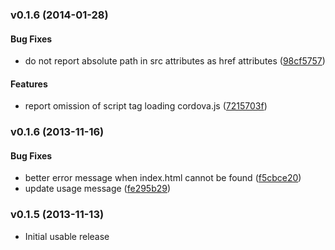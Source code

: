 <a name="v0.1.7"></a>
### v0.1.6 (2014-01-28)


#### Bug Fixes

* do not report absolute path in src attributes as href attributes ([98cf5757](https://github.com/Trott/cordova-linter/commit/98cf5757b84fdcc16fe5abf3efe2c420e0b09758))


#### Features

* report omission of script tag loading cordova.js ([7215703f](https://github.com/Trott/cordova-linter/commit/7215703f6c26990cce7264f02eaa0bb88e0794a8))

<a name="v0.1.6"></a>
### v0.1.6 (2013-11-16)


#### Bug Fixes

* better error message when index.html cannot be found ([f5cbce20](https://github.com/Trott/cordova-linter/commit/f5cbce20d11ea6920763e8d909914b58e60352b0))
* update usage message ([fe295b29](https://github.com/Trott/cordova-linter/commit/fe295b2991df0679f3031b4c4cef11730b35479b))

<a name="v0.1.5"></a>
### v0.1.5 (2013-11-13)

* Initial usable release

